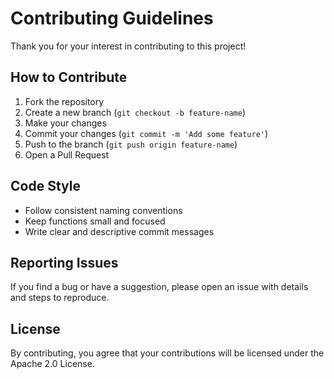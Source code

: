 # Contributing Guidelines

Thank you for your interest in contributing to this project!

## How to Contribute
1. Fork the repository
2. Create a new branch (`git checkout -b feature-name`)
3. Make your changes
4. Commit your changes (`git commit -m 'Add some feature'`)
5. Push to the branch (`git push origin feature-name`)
6. Open a Pull Request

## Code Style
- Follow consistent naming conventions
- Keep functions small and focused
- Write clear and descriptive commit messages

## Reporting Issues
If you find a bug or have a suggestion, please open an issue with details and steps to reproduce.

## License
By contributing, you agree that your contributions will be licensed under the Apache 2.0 License.
